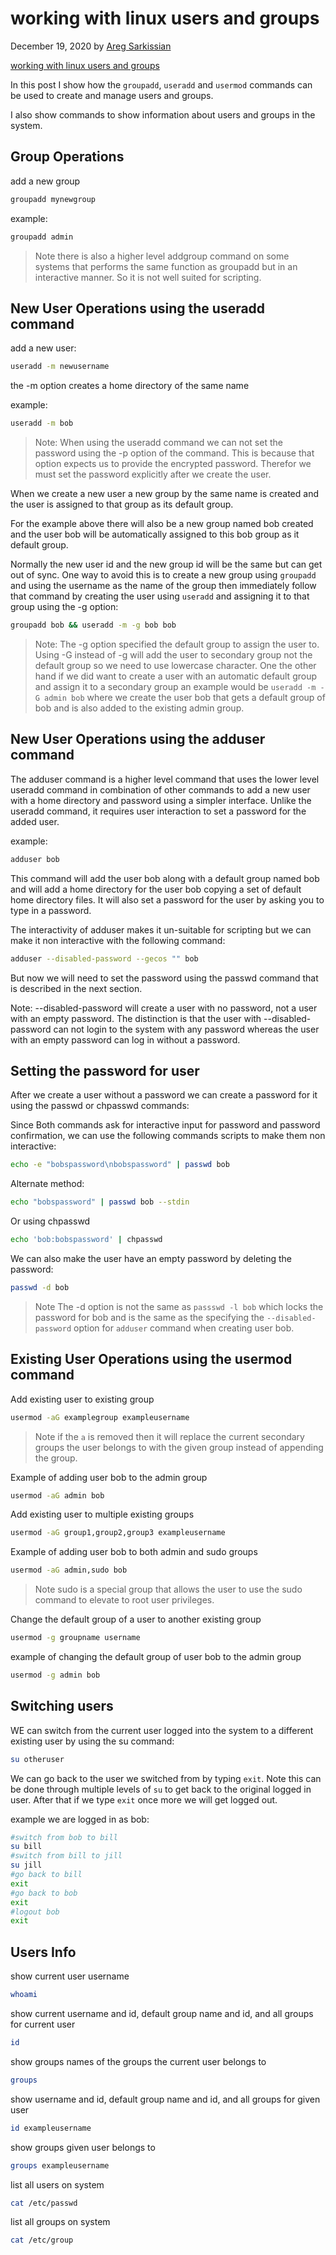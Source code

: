 # working with linux users and groups

December 19, 2020 by [Areg Sarkissian](https://aregsar.com/about)

[working with linux users and groups](https://aregsar.com/blog/2020/working-with-linux-users-and-groups)

In this post I show how the `groupadd`, `useradd` and `usermod` commands can be used to create and manage users and groups.

I also show commands to show information about users and groups in the system.

## Group Operations

add a new group

```bash
groupadd mynewgroup
```

example:

```bash
groupadd admin
```

> Note there is also a higher level addgroup command on some systems that performs the same function as groupadd but in an interactive manner. So it is not well suited for scripting.

## New User Operations using the useradd command

add a new user:

```bash
useradd -m newusername
```

the -m option creates a home directory of the same name

example:

```bash
useradd -m bob
```

> Note: When using the useradd command we can not set the password using the -p option of the command. This is because that option expects us to provide the encrypted password. Therefor we must set the password explicitly after we create the user.

When we create a new user a new group by the same name is created and the user is assigned to that group as its default group.

For the example above there will also be a new group named bob created and the user bob will be automatically assigned to this bob group as it default group.

Normally the new user id and the new group id will be the same but can get out of sync. One way to avoid this is to create a new group using `groupadd` and using the username as the name of the group then immediately follow that command by creating the user using `useradd` and assigning it to that group using the -g option:

```bash
groupadd bob && useradd -m -g bob bob
```

> Note: The -g option specified the default group to assign the user to. Using -G instead of -g will add the user to secondary group not the default group so we need to use lowercase character. One the other hand if we did want to create a user with an automatic default group and assign it to a secondary group an example would be `useradd -m -G admin bob` where we create the user bob that gets a default group of bob and is also added to the existing admin group.

## New User Operations using the adduser command

The adduser command is a higher level command that uses the lower level useradd command in combination of other commands to add a new user with a home directory and password using a simpler interface. Unlike the useradd command, it requires user interaction to set a password for the added user.

example:

```bash
adduser bob
```

This command will add the user bob along with a default group named bob and will add a home directory for the user bob copying a set of default home directory files. It will also set a password for the user by asking you to type in a password.

The interactivity of adduser makes it un-suitable for scripting but we can make it non interactive with the following command:

```bash
adduser --disabled-password --gecos "" bob
```

But now we will need to set the password using the passwd command that is described in the next section.

Note: --disabled-password will create a user with no password, not a user with an empty password. The distinction is that the user with --disabled-password can not login to the system with any password whereas the user with an empty password can log in without a password.

## Setting the password for user

After we create a user without a password we can create a password for it using the passwd or chpasswd commands:

Since Both commands ask for interactive input for password and password confirmation, we can use the following commands scripts to make them non interactive:

```bash
echo -e "bobspassword\nbobspassword" | passwd bob
```

Alternate method:

```bash
echo "bobspassword" | passwd bob --stdin
```

Or using chpasswd

```bash
echo 'bob:bobspassword' | chpasswd
```

We can also make the user have an empty password by deleting the password:

```bash
passwd -d bob
```

> Note The -d option is not the same as `passswd -l bob` which locks the password for bob and is the same as the specifying the `--disabled-password` option for `adduser` command when creating user bob.

## Existing User Operations using the usermod command

Add existing user to existing group

```bash
usermod -aG examplegroup exampleusername
```

> Note if the `a` is removed then it will replace the current secondary groups the user belongs to with the given group instead of appending the group.

Example of adding user bob to the admin group

```bash
usermod -aG admin bob
```

Add existing user to multiple existing groups

```bash
usermod -aG group1,group2,group3 exampleusername
```

Example of adding user bob to both admin and sudo groups

```bash
usermod -aG admin,sudo bob
```

> Note sudo is a special group that allows the user to use the sudo command to elevate to root user privileges.

Change the default group of a user to another existing group

```bash
usermod -g groupname username
```

example of changing the default group of user bob to the admin group

```bash
usermod -g admin bob
```

## Switching users

WE can switch from the current user logged into the system to a different existing user by using the su command:

```bash
su otheruser
```

We can go back to the user we switched from by typing `exit`. Note this can be done through multiple levels of `su` to get back to the original logged in user.
After that if we type `exit` once more we will get logged out.

example we are logged in as bob:

```bash
#switch from bob to bill
su bill
#switch from bill to jill
su jill
#go back to bill
exit
#go back to bob
exit
#logout bob
exit
```

## Users Info

show current user username

```bash
whoami
```

show current username and id, default group name and id, and all groups for current user

```bash
id
```

show groups names of the groups the current user belongs to

```bash
groups
```

show username and id, default group name and id, and all groups for given user

```bash
id exampleusername
```

show groups given user belongs to

```bash
groups exampleusername
```

list all users on system

```bash
cat /etc/passwd
```

list all groups on system

```bash
cat /etc/group
```
